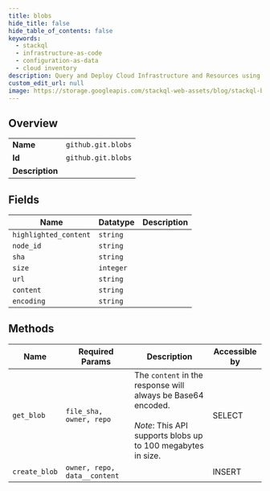 ```yaml
---
title: blobs
hide_title: false
hide_table_of_contents: false
keywords:
  - stackql
  - infrastructure-as-code
  - configuration-as-data
  - cloud inventory
description: Query and Deploy Cloud Infrastructure and Resources using SQL
custom_edit_url: null
image: https://storage.googleapis.com/stackql-web-assets/blog/stackql-blog-post-featured-image.png
---
```

  
    

## Overview
<table><tbody>
<tr><td><b>Name</b></td><td><code>github.git.blobs</code></td></tr>
<tr><td><b>Id</b></td><td><code>github.git.blobs</code></td></tr>
<tr><td><b>Description</b></td><td></td></tr>
</tbody></table>

## Fields
| Name | Datatype | Description |
| ---- | -------- | ----------- |
| `highlighted_content` | `string` |  |
| `node_id` | `string` |  |
| `sha` | `string` |  |
| `size` | `integer` |  |
| `url` | `string` |  |
| `content` | `string` |  |
| `encoding` | `string` |  |
## Methods
| Name | Required Params | Description | Accessible by |
| ---- | --------------- | ----------- | ------------- |
| `get_blob` | `file_sha, owner, repo` | The `content` in the response will always be Base64 encoded.<br /><br />_Note_: This API supports blobs up to 100 megabytes in size. | SELECT |
| `create_blob` | `owner, repo, data__content` |  | INSERT |
